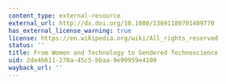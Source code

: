 ```yaml
---
content_type: external-resource
external_url: http://dx.doi.org/10.1080/13691180701409770
has_external_license_warning: true
license: https://en.wikipedia.org/wiki/All_rights_reserved
status: ''
title: From Women and Technology to Gendered Technoscience
uid: 2de4b611-270a-45c5-bbaa-9e99959e4109
wayback_url: ''
---
```

